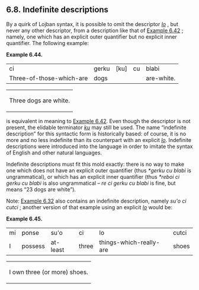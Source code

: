 <a id="section-indefinite-descriptions"></a>6.8. <a id="c6s8"></a>Indefinite descriptions
-----------------------------------------------------------------------------------------

<a id="id-1.7.10.2.1" class="indexterm"></a><a id="id-1.7.10.2.2" class="indexterm"></a>By a quirk of Lojban syntax, it is possible to omit the descriptor _<a id="id-1.7.10.2.3.1" class="indexterm"></a>[_lo_](../go01#valsi-lo)_ , but never any other descriptor, from a description like that of [Example 6.42](../section-quantified-descriptions#example-random-id-gr7Y) ; namely, one which has an explicit outer quantifier but no explicit inner quantifier. The following example:

<div class="interlinear-gloss-example example">
<a id="example-random-id-EsVd"></a>

**Example 6.44. <a id="c6e8d1"></a>** 

<table class="interlinear-gloss"><colgroup></colgroup><tbody><tr class="jbo"><td>ci</td><td>gerku</td><td>[ku]</td><td>cu</td><td>blabi</td></tr><tr class="gloss"><td>Three-of-those-which-are</td><td>dogs</td><td></td><td></td><td>are-white.</td></tr></tbody></table>

<table class="interlinear-gloss"><tbody><tr class="para"><td colspan="12321"><p class="natlang">Three dogs are white.</p></td></tr></tbody></table>

</div>  

<a id="id-1.7.10.4.1" class="indexterm"></a><a id="id-1.7.10.4.2" class="indexterm"></a><a id="id-1.7.10.4.3" class="indexterm"></a>is equivalent in meaning to [Example 6.42](../section-quantified-descriptions#example-random-id-gr7Y). Even though the descriptor is not present, the elidable terminator _<a id="id-1.7.10.4.5.1" class="indexterm"></a>[_ku_](../go01#valsi-ku)_ may still be used. The name “indefinite description” for this syntactic form is historically based: of course, it is no more and no less indefinite than its counterpart with an explicit _<a id="id-1.7.10.4.7.1" class="indexterm"></a>[_lo_](../go01#valsi-lo)_. Indefinite descriptions were introduced into the language in order to imitate the syntax of English and other natural languages.

<a id="id-1.7.10.5.1" class="indexterm"></a><a id="id-1.7.10.5.2" class="indexterm"></a><a id="id-1.7.10.5.3" class="indexterm"></a><a id="id-1.7.10.5.4" class="indexterm"></a>Indefinite descriptions must fit this mold exactly: there is no way to make one which does not have an explicit outer quantifier (thus _<a id="id-1.7.10.5.5.1" class="indexterm"></a>\*gerku cu blabi_ is ungrammatical), or which has an explicit inner quantifier (thus _<a id="id-1.7.10.5.6.1" class="indexterm"></a>\*reboi ci gerku cu blabi_ is also ungrammatical – _<a id="id-1.7.10.5.7.1" class="indexterm"></a>re ci gerku cu blabi_ is fine, but means “23 dogs are white”).

Note: [Example 6.32](../section-quantified-sumti#example-random-id-gLpy) also contains an indefinite description, namely _<a id="id-1.7.10.6.2.1" class="indexterm"></a>su'o ci cutci_ ; another version of that example using an explicit _<a id="id-1.7.10.6.3.1" class="indexterm"></a>[_lo_](../go01#valsi-lo)_ would be:

<div class="interlinear-gloss-example example">
<a id="example-random-id-SMvA"></a>

**Example 6.45. <a id="c6e8d2"></a>** 

<table class="interlinear-gloss"><colgroup></colgroup><tbody><tr class="jbo"><td>mi</td><td>ponse</td><td>su'o</td><td>ci</td><td>lo</td><td>cutci</td></tr><tr class="gloss"><td>I</td><td>possess</td><td>at-least</td><td>three</td><td>things-which-really-are</td><td>shoes</td></tr></tbody></table>

<table class="interlinear-gloss"><tbody><tr class="para"><td colspan="12321"><p class="natlang">I own three (or more) shoes.</p></td></tr></tbody></table>

</div>